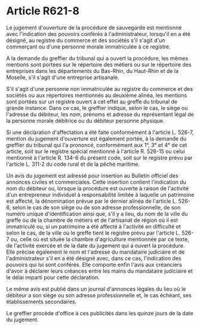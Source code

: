 # Article R621-8

Le jugement d'ouverture de la procédure de sauvegarde est mentionné avec l'indication des pouvoirs conférés à l'administrateur, lorsqu'il en a été désigné, au registre du commerce et des sociétés s'il s'agit d'un commerçant ou d'une personne morale immatriculée à ce registre.

A la demande du greffier du tribunal qui a ouvert la procédure, les mêmes mentions sont portées sur le répertoire des métiers ou sur le répertoire des entreprises dans les départements du Bas-Rhin, du Haut-Rhin et de la Moselle, s'il s'agit d'une entreprise artisanale.

S'il s'agit d'une personne non immatriculée au registre du commerce et des sociétés ou aux répertoires mentionnés au deuxième alinéa, les mentions sont portées sur un registre ouvert à cet effet au greffe du tribunal de grande instance. Dans ce cas, le greffier indique, selon le cas, le siège ou l'adresse du débiteur, les nom, prénoms et adresse du représentant légal de la personne morale débitrice ou du débiteur personne physique.

Si une déclaration d'affectation a été faite conformément à l'article L. 526-7, mention du jugement d'ouverture est également portée, à la demande du greffier du tribunal qui l'a prononcé, conformément aux 1°, 3° et 4° de cet article, soit sur le registre spécial mentionné à l'article R. 526-15 ou celui mentionné à l'article R. 134-6 du présent code, soit sur le registre prévu par l'article L. 311-2 du code rural et de la pêche maritime.

Un avis du jugement est adressé pour insertion au Bulletin officiel des annonces civiles et commerciales. Cette insertion contient l'indication du nom du débiteur ou, lorsque la procédure est ouverte à raison de l'activité d'un entrepreneur individuel à responsabilité limitée à laquelle un patrimoine est affecté, la dénomination prévue par le dernier alinéa de l'article L. 526-6, selon le cas de son siège ou de son adresse professionnelle, de son numéro unique d'identification ainsi que, s'il y a lieu, du nom de la ville du greffe ou de la chambre de métiers et de l'artisanat de région où il est immatriculé ou, si un patrimoine a été affecté à l'activité en difficulté et selon le cas, de la ville où le greffe tient le registre prévu par l'article L. 526-7 ou, celle où est située la chambre d'agriculture mentionnée par ce texte, de l'activité exercée et de la date du jugement qui a ouvert la procédure. Elle précise également le nom et l'adresse du mandataire judiciaire et de l'administrateur s'il en a été désigné avec, dans ce cas, l'indication des pouvoirs qui lui sont conférés. Elle comporte enfin l'avis aux créanciers d'avoir à déclarer leurs créances entre les mains du mandataire judiciaire et le délai imparti pour cette déclaration.

Le même avis est publié dans un journal d'annonces légales du lieu où le débiteur a son siège ou son adresse professionnelle et, le cas échéant, ses établissements secondaires.

Le greffier procède d'office à ces publicités dans les quinze jours de la date du jugement.
